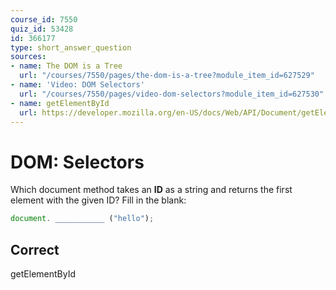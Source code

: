 ```yaml
---
course_id: 7550
quiz_id: 53428
id: 366177
type: short_answer_question
sources:
- name: The DOM is a Tree
  url: "/courses/7550/pages/the-dom-is-a-tree?module_item_id=627529"
- name: 'Video: DOM Selectors'
  url: "/courses/7550/pages/video-dom-selectors?module_item_id=627530"
- name: getElementById
  url: https://developer.mozilla.org/en-US/docs/Web/API/Document/getElementById
---
```


# DOM: Selectors

Which document method takes an **ID** as a string and returns the first element
with the given ID? Fill in the blank:

```javascript
document. ___________ ("hello");
```

## Correct

getElementById
